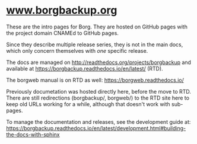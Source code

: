 # www.borgbackup.org

These are the intro pages for Borg. They are hosted on GitHub pages with the project domain
CNAMEd to GitHub pages.

Since they describe multiple release series, they is not in the main docs, which only concern
themselves with *one* specific release.

The docs are managed on http://readthedocs.org/projects/borgbackup and available at https://borgbackup.readthedocs.io/en/latest/ (RTD).

The borgweb manual is on RTD as well: https://borgweb.readthedocs.io/

Previously documetation was hosted directly here, before the move to RTD.
There are still redirections (borgbackup/, borgweb/) to the RTD site here
to keep old URLs working for a while, although that doesn't work with sub-pages.

To manage the documentation and releases, see the development guide at: https://borgbackup.readthedocs.io/en/latest/development.html#building-the-docs-with-sphinx
